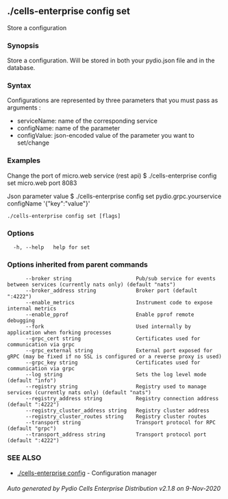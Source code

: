 ## ./cells-enterprise config set

Store a configuration

### Synopsis

Store a configuration. Will be stored in both your pydio.json file and in the database.

### Syntax

Configurations are represented by three parameters that you must pass as arguments :
- serviceName: name of the corresponding service
- configName: name of the parameter
- configValue: json-encoded value of the parameter you want to set/change

### Examples

Change the port of micro.web service (rest api)
$ ./cells-enterprise config set micro.web port 8083

Json parameter value
$ ./cells-enterprise config set pydio.grpc.yourservice configName '{"key":"value"}'



```
./cells-enterprise config set [flags]
```

### Options

```
  -h, --help   help for set
```

### Options inherited from parent commands

```
      --broker string                     Pub/sub service for events between services (currently nats only) (default "nats")
      --broker_address string             Broker port (default ":4222")
      --enable_metrics                    Instrument code to expose internal metrics
      --enable_pprof                      Enable pprof remote debugging
      --fork                              Used internally by application when forking processes
      --grpc_cert string                  Certificates used for communication via grpc
      --grpc_external string              External port exposed for gRPC (may be fixed if no SSL is configured or a reverse proxy is used)
      --grpc_key string                   Certificates used for communication via grpc
      --log string                        Sets the log level mode (default "info")
      --registry string                   Registry used to manage services (currently nats only) (default "nats")
      --registry_address string           Registry connection address (default ":4222")
      --registry_cluster_address string   Registry cluster address
      --registry_cluster_routes string    Registry cluster routes
      --transport string                  Transport protocol for RPC (default "grpc")
      --transport_address string          Transport protocol port (default ":4222")
```

### SEE ALSO

* [./cells-enterprise config](./cells-enterprise-config)	 - Configuration manager

###### Auto generated by Pydio Cells Enterprise Distribution v2.1.8 on 9-Nov-2020
